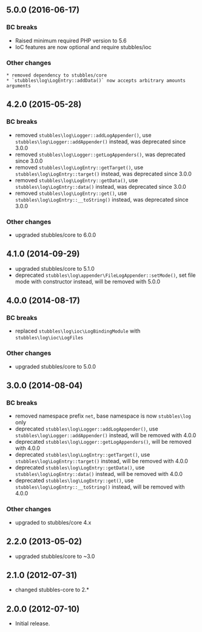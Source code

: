 5.0.0 (2016-06-17)
------------------

### BC breaks

  * Raised minimum required PHP version to 5.6
  * IoC features are now optional and require stubbles/ioc


### Other changes

    * removed dependency to stubbles/core
    * `stubbles\log\LogEntry::addData()` now accepts arbitrary amounts arguments


4.2.0 (2015-05-28)
------------------

### BC breaks

  * removed `stubbles\log\Logger::addLogAppender()`, use `stubbles\log\Logger::addAppender()` instead, was deprecated since 3.0.0
  * removed `stubbles\log\Logger::getLogAppenders()`, was deprecated since 3.0.0
  * removed `stubbles\log\LogEntry::getTarget()`, use `stubbles\log\LogEntry::target()` instead, was deprecated since 3.0.0
  * removed `stubbles\log\LogEntry::getData()`, use `stubbles\log\LogEntry::data()` instead, was deprecated since 3.0.0
  * removed `stubbles\log\LogEntry::get()`, use `stubbles\log\LogEntry::__toString()` instead, was deprecated since 3.0.0

### Other changes

  * upgraded stubbles/core to 6.0.0


4.1.0 (2014-09-29)
------------------

  * upgraded stubbles/core to 5.1.0
  * deprecated `stubbles\log\appender\FileLogAppender::setMode()`, set file mode with constructor instead, will be removed with 5.0.0


4.0.0 (2014-08-17)
------------------

### BC breaks

  * replaced `stubbles\log\ioc\LogBindingModule` with `stubbles\log\ioc\LogFiles`


### Other changes

  * upgraded stubbles/core to 5.0.0


3.0.0 (2014-08-04)
------------------

### BC breaks

  * removed namespace prefix `net`, base namespace is now `stubbles\log` only
  * deprecated `stubbles\log\Logger::addLogAppender()`, use `stubbles\log\Logger::addAppender()` instead, will be removed with 4.0.0
  * deprecated `stubbles\log\Logger::getLogAppenders()`, will be removed with 4.0.0
  * deprecated `stubbles\log\LogEntry::getTarget()`, use `stubbles\log\LogEntry::target()` instead, will be removed with 4.0.0
  * deprecated `stubbles\log\LogEntry::getData()`, use `stubbles\log\LogEntry::data()` instead, will be removed with 4.0.0
  * deprecated `stubbles\log\LogEntry::get()`, use `stubbles\log\LogEntry::__toString()` instead, will be removed with 4.0.0

### Other changes

  * upgraded to stubbles/core 4.x


2.2.0 (2013-05-02)
------------------

  * upgraded stubbles/core to ~3.0


2.1.0 (2012-07-31)
------------------

  * changed stubbles-core to 2.*


2.0.0 (2012-07-10)
------------------

  * Initial release.
